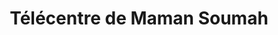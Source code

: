---
title: "Télécentre de Maman Soumah"
url: /nzerekore/telecentre-de-maman-soumah/
shop: téléphone portable
---